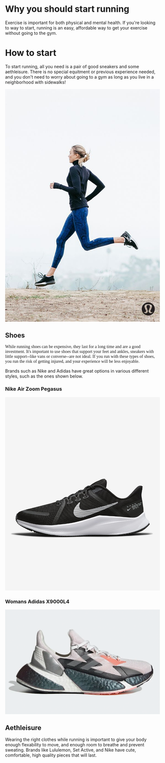 # Why you should start running
<html>
<head>
Exercise is important for both physical and mental health. If you're looking to way to start, running is an easy, affordable way to get your exercise without going to the gym.
  </head>
<body>
  
  <h1>How to start</h1>
<p>To start running, all you need is a pair of good sneakers and some aethleisure. There is no special equitment or previous experience needed, and you don't need to worry about going to a gym as long as you live in a neighborhood with sidewalks!</p>
  <img src="a45dc13401cc72f663cb482eb30e3bc2.jpg" alt="girl running"> <!--picture of someone running-->
  
  <h2>Shoes</h2>
  <p style="font-family:'times new roman'"> While running shoes can be expensive, they last for a long time and are a good investment. It's important to use shoes that support your feet and ankles, sneakers with little support--like vans or converse--are not ideal. If you run with these types of shoes, you run the risk of getting injured, and your experience will be less enjoyable.
  
  Brands such as Nike and Adidas have great options in various different styles, such as the ones shown below. </p>
  
  <h3>Nike Air Zoom Pegasus</h3>
  <img src="quest-4-mens-road-running-shoes-8k2ngj.png.jpeg">

  
  <h3>Womans Adidas X9000L4</h3>
  <img src="X9000LR-feature-2.png.webp">
    
  <h2>Aethleisure</h2>
<p>Wearing the right clothes while running is important to give your body enough flexability to move, and enough room to breathe and prevent sweating. Brands like Lululemon, Set Active, and Nike have cute, comfortable, high quality pieces that will last. <p> 
